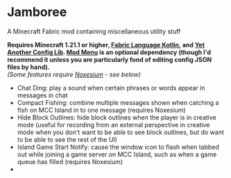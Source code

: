 # Jamboree

A Minecraft Fabric mod containing miscellaneous utility stuff

**Requires Minecraft 1.21.1 or higher, [Fabric Language Kotlin](https://modrinth.com/mod/fabric-language-kotlin),
and [Yet Another Config Lib](https://modrinth.com/mod/yacl).
[Mod Menu](https://modrinth.com/mod/modmenu) is an optional dependency
(though I'd recommend it unless you are particularly fond of editing
config JSON files by hand).**  
_(Some features require [Noxesium](https://modrinth.com/noxesium) - see below)_

- Chat Ding: play a sound when certain phrases or words appear in messages in chat
- Compact Fishing: combine multiple messages shown when catching a fish on MCC Island in to one message (requires Noxesium)
- Hide Block Outlines: hide block outlines when the player is in creative mode (useful for recording from an external perspective in creative mode when you don't want to be able to see block outlines, but do want to be able to see the rest of the UI)
- Island Game Start Notify: cause the window icon to flash when tabbed out while joining a game server on MCC Island, such as when a game queue has filled (requires Noxesium)
- 